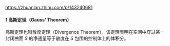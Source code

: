 https://zhuanlan.zhihu.com/p/143240681

#### 1 高斯定理（Gauss' Theorem）

高斯定理也叫散度定理（Divergence Theorem），该定理表明在空间中穿过某一封闭曲面 $S$ 的净通量等于散度在 $S$ 包围的控制体上的体积分。
